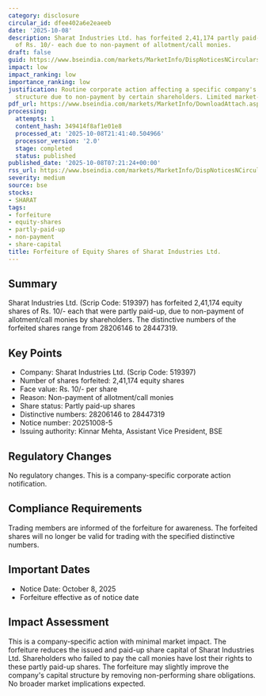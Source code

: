 ```yaml
---
category: disclosure
circular_id: dfee402a6e2eaeeb
date: '2025-10-08'
description: Sharat Industries Ltd. has forfeited 2,41,174 partly paid-up equity shares
  of Rs. 10/- each due to non-payment of allotment/call monies.
draft: false
guid: https://www.bseindia.com/markets/MarketInfo/DispNoticesNCirculars.aspx?Noticeid={9070868B-BDFE-46D3-AEAA-3FCFE3422540}&noticeno=20251008-5&dt=10/08/2025&icount=5&totcount=68&flag=0
impact: low
impact_ranking: low
importance_ranking: low
justification: Routine corporate action affecting a specific company's share capital
  structure due to non-payment by certain shareholders. Limited market-wide impact.
pdf_url: https://www.bseindia.com/markets/MarketInfo/DownloadAttach.aspx?id=20251008-5&attachedId=
processing:
  attempts: 1
  content_hash: 349414f8af1e01e8
  processed_at: '2025-10-08T21:41:40.504966'
  processor_version: '2.0'
  stage: completed
  status: published
published_date: '2025-10-08T07:21:24+00:00'
rss_url: https://www.bseindia.com/markets/MarketInfo/DispNoticesNCirculars.aspx?Noticeid={9070868B-BDFE-46D3-AEAA-3FCFE3422540}&noticeno=20251008-5&dt=10/08/2025&icount=5&totcount=68&flag=0
severity: medium
source: bse
stocks:
- SHARAT
tags:
- forfeiture
- equity-shares
- partly-paid-up
- non-payment
- share-capital
title: Forfeiture of Equity Shares of Sharat Industries Ltd.
---
```


## Summary

Sharat Industries Ltd. (Scrip Code: 519397) has forfeited 2,41,174 equity shares of Rs. 10/- each that were partly paid-up, due to non-payment of allotment/call monies by shareholders. The distinctive numbers of the forfeited shares range from 28206146 to 28447319.

## Key Points

- Company: Sharat Industries Ltd. (Scrip Code: 519397)
- Number of shares forfeited: 2,41,174 equity shares
- Face value: Rs. 10/- per share
- Reason: Non-payment of allotment/call monies
- Share status: Partly paid-up shares
- Distinctive numbers: 28206146 to 28447319
- Notice number: 20251008-5
- Issuing authority: Kinnar Mehta, Assistant Vice President, BSE

## Regulatory Changes

No regulatory changes. This is a company-specific corporate action notification.

## Compliance Requirements

Trading members are informed of the forfeiture for awareness. The forfeited shares will no longer be valid for trading with the specified distinctive numbers.

## Important Dates

- Notice Date: October 8, 2025
- Forfeiture effective as of notice date

## Impact Assessment

This is a company-specific action with minimal market impact. The forfeiture reduces the issued and paid-up share capital of Sharat Industries Ltd. Shareholders who failed to pay the call monies have lost their rights to these partly paid-up shares. The forfeiture may slightly improve the company's capital structure by removing non-performing share obligations. No broader market implications expected.